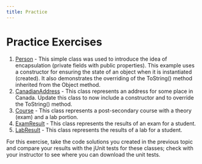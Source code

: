 ```yaml
---
title: Practice
---
```

# Practice Exercises

1. [Person](Person.md) - This simple class was used to introduce the idea of encapsulation (private fields with public properties). This example uses a constructor for ensuring the state of an object when it is instantiated (created). It also demonstrates the overriding of the ToString() method inherited from the Object method. 
2. [CanadianAddress](CanadianAddress.md) - This class represents an address for some place in Canada.
Update this class to now include a constructor and to override the ToString() method.
3. [Course](Course.md) - This class represents a post-secondary course with a theory (exam) and a lab portion.
4. [ExamResult](LabResult.md) - This class represents the results of an exam for a student.
5. [LabResult](ExamResult.md) - This class represents the results of a lab for a student.

For this exercise, take the code solutions you created in the previous topic and compare your results with the jUnit tests for these classes; check with your instructor to see where you can download the unit tests.
